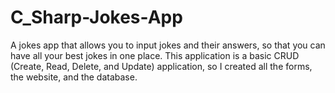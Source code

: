 # C_Sharp-Jokes-App
A jokes app that allows you to input jokes and their answers, so that you can have all your best jokes in one place. This application is a basic CRUD (Create, Read, Delete, and Update) application, so I created all the forms, the website, and the database.
